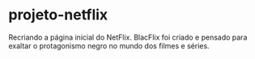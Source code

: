 # projeto-netflix
Recriando a página inicial do NetFlix. BlacFlix foi criado e pensado para exaltar o protagonismo negro no mundo dos filmes e séries.
